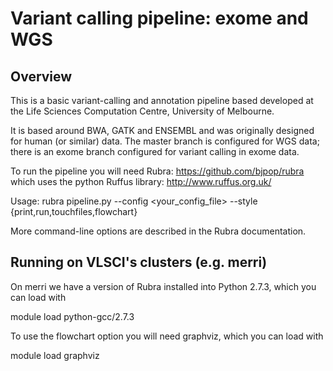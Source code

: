
# Variant calling pipeline: exome and WGS

## Overview

This is a basic variant-calling and annotation pipeline based developed at the 
Life Sciences Computation Centre, University of Melbourne.

It is based around BWA, GATK and ENSEMBL and was originally designed for human (or similar) data. The master branch is configured for WGS data; there is an exome branch configured for variant calling in exome data.

To run the pipeline you will need Rubra: https://github.com/bjpop/rubra which uses the python Ruffus library: http://www.ruffus.org.uk/

Usage: rubra pipeline.py --config <your_config_file> --style {print,run,touchfiles,flowchart}

More command-line options are described in the Rubra documentation.

## Running on VLSCI's clusters (e.g. merri)

On merri we have a version of Rubra installed into Python 2.7.3, which you can load with

module load python-gcc/2.7.3

To use the flowchart option you will need graphviz, which you can load with

module load graphviz

